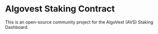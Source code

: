 # Algovest Staking Contract

This is an open-source community project for the AlgoVest (AVS) Staking Dashboard.
